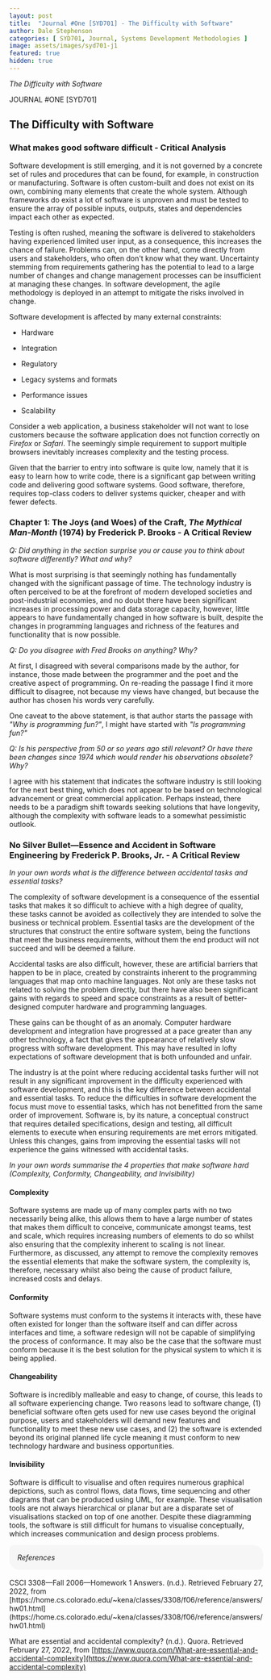 ```yaml
---
layout: post
title:  "Journal #One [SYD701] - The Difficulty with Software" 
author: Dale Stephenson
categories: [ SYD701, Journal, Systems Development Methodologies ]
image: assets/images/syd701-j1
featured: true
hidden: true
---
```

<i>The Difficulty with Software</i>

JOURNAL #ONE [SYD701]

<h2>The Difficulty with Software</h2>

<h3>What makes good software difficult - Critical Analysis</h3>
 
Software development is still emerging, and it is not governed by a concrete set of rules and procedures that can be found, for example, in construction or manufacturing. Software is often custom-built and does not exist on its own, combining many elements that create the whole system. Although frameworks do exist a lot of software is unproven and must be tested to ensure the array of possible inputs, outputs, states and dependencies impact each other as expected.
 
Testing is often rushed, meaning the software is delivered to stakeholders having experienced limited user input, as a consequence, this increases the chance of failure. Problems can, on the other hand, come directly from users and stakeholders, who often don't know what they want. Uncertainty stemming from requirements gathering has the potential to lead to a large number of changes and change management processes can be insufficient at managing these changes. In software development, the agile methodology is deployed in an attempt to mitigate the risks involved in change.
 
Software development is affected by many external constraints:
 
- Hardware
 
- Integration
 
- Regulatory
 
- Legacy systems and formats
 
- Performance issues
 
- Scalability
 
Consider a web application, a business stakeholder will not want to lose customers because the software application does not function correctly on <i>Firefox</i> or <i>Safari</i>. The seemingly simple requirement to support multiple browsers inevitably increases complexity and the testing process.
 
Given that the barrier to entry into software is quite low, namely that it is easy to learn how to write code, there is a significant gap between writing code and delivering good software systems. Good software, therefore, requires top-class coders to deliver systems quicker, cheaper and with fewer defects.
 
<h3>Chapter 1: The Joys (and Woes) of the Craft, <i>The Mythical Man-Month</i> (1974) by Frederick P. Brooks - A Critical Review</h3>
 
<i>Q: Did anything in the section surprise you or cause you to think about software differently? What and why?</i>
 
What is most surprising is that seemingly nothing has fundamentally changed with the significant passage of time. The technology industry is often perceived to be at the forefront of modern developed societies and post-industrial economies, and no doubt there have been significant increases in processing power and data storage capacity, however, little appears to have fundamentally changed in how software is built, despite the changes in programming languages and richness of the features and functionality that is now possible.
 
<i>Q: Do you disagree with Fred Brooks on anything? Why?</i>
 
At first, I disagreed with several comparisons made by the author, for instance, those made between the programmer and the poet and the creative aspect of programming. On re-reading the passage I find it more difficult to disagree, not because my views have changed, but because the author has chosen his words very carefully.
 
One caveat to the above statement, is that author starts the passage with <i>"Why is programming fun?"</i>, I might have started with <i>"Is programming fun?"</i>
 
<i>Q: Is his perspective from 50 or so years ago still relevant? Or have there been changes since 1974 which would render his observations obsolete? Why?</i>
 
I agree with his statement that indicates the software industry is still looking for the next best thing, which does not appear to be based on technological advancement or great commercial application. Perhaps instead, there needs to be a paradigm shift towards seeking solutions that have longevity, although the complexity with software leads to a somewhat pessimistic outlook.

<h3>No Silver Bullet—Essence and Accident in Software Engineering by Frederick P. Brooks, Jr. - A Critical Review</h3>

<i>In your own words what is the difference between accidental tasks and essential tasks?</i>
 
The complexity of software development is a consequence of the essential tasks that makes it so difficult to achieve with a high degree of quality, these tasks cannot be avoided as collectively they are intended to solve the business or technical problem. Essential tasks are the development of the structures that construct the entire software system, being the functions that meet the business requirements, without them the end product will not succeed and will be deemed a failure.
 
Accidental tasks are also difficult, however, these are artificial barriers that happen to be in place, created by constraints inherent to the programming languages that map onto machine languages. Not only are these tasks not related to solving the problem directly, but there have also been significant gains with regards to speed and space constraints as a result of better-designed computer hardware and programming languages.
 
These gains can be thought of as an anomaly. Computer hardware development and integration have progressed at a pace greater than any other technology, a fact that gives the appearance of relatively slow progress with software development. This may have resulted in lofty expectations of software development that is both unfounded and unfair. 
 
The industry is at the point where reducing accidental tasks further will not result in any significant improvement in the difficulty experienced with software development, and this is the key difference between accidental and essential tasks. To reduce the difficulties in software development the focus must move to essential tasks, which has not benefitted from the same order of improvement. Software is, by its nature, a conceptual construct that requires detailed specifications, design and testing, all difficult elements to execute when ensuring requirements are met errors mitigated. Unless this changes, gains from improving the essential tasks will not experience the gains witnessed with accidental tasks.
 
<i>In your own words summarise the 4 properties that make software hard (Complexity, Conformity, Changeability, and Invisibility)</i>
 
<h4>Complexity</h4>
 
Software systems are made up of many complex parts with no two necessarily being alike, this allows them to have a large number of states that makes them difficult to conceive, communicate amongst teams, test and scale, which requires increasing numbers of elements to do so whilst also ensuring that the complexity inherent to scaling is not linear. Furthermore, as discussed, any attempt to remove the complexity removes the essential elements that make the software system, the complexity is, therefore, necessary whilst also being the cause of product failure, increased costs and delays.
 
<h4>Conformity</h4>
 
Software systems must conform to the systems it interacts with, these have often existed for longer than the software itself and can differ across interfaces and time, a software redesign will not be capable of simplifying the process of conformance. It may also be the case that the software must conform because it is the best solution for the physical system to which it is being applied.  
 
<h4>Changeability</h4>
 
Software is incredibly malleable and easy to change, of course, this leads to all software experiencing change. Two reasons lead to software change, (1) beneficial software often gets used for new use cases beyond the original purpose, users and stakeholders will demand new features and functionality to meet these new use cases, and (2) the software is extended beyond its original planned life cycle meaning it must conform to new technology hardware and business opportunities.
 
<h4>Invisibility</h4>
 
Software is difficult to visualise and often requires numerous graphical depictions, such as control flows, data flows, time sequencing and other diagrams that can be produced using UML, for example. These visualisation tools are not always hierarchical or planar but are a disparate set of visualisations stacked on top of one another. Despite these diagramming tools, the software is still difficult for humans to visualise conceptually, which increases communication and design process problems.

<div style="background-color: #f6f6f6; padding: 1rem; border-radius: 10px 20px;"> 
    <i>References</i>
</div>
<br>
CSCI 3308—Fall 2006—Homework 1 Answers. (n.d.). Retrieved February 27, 2022, from [https://home.cs.colorado.edu/~kena/classes/3308/f06/reference/answers/hw01.html](https://home.cs.colorado.edu/~kena/classes/3308/f06/reference/answers/hw01.html)

What are essential and accidental complexity? (n.d.). Quora. Retrieved February 27, 2022, from [https://www.quora.com/What-are-essential-and-accidental-complexity](https://www.quora.com/What-are-essential-and-accidental-complexity)